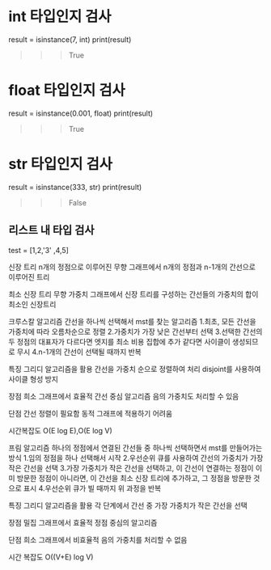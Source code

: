 # int 타입인지 검사
result = isinstance(7, int) 
print(result)

>>> True 
# float 타입인지 검사 
result = isinstance(0.001, float) 
print(result)

>>> True

# str 타입인지 검사 
result = isinstance(333, str) 
print(result)

>>> False

## 리스트 내 타입 검사 
test = [1,2,'3' ,4,5]

신장 트리 
n개의 정점으로 이루어진 무향 그래프에서 n개의 정점과 n-1개의 간선으로 이루어진 트리

최소 신장 트리
무향 가중치 그래프에서 신장 트리를 구성하는 간선들의 가중치의 합이 최소인 신장트리


크루스칼 알고리즘
간선을 하나씩 선택해서 mst를 찾는 알고리즘
1.최초, 모든 간선을 가중치에 따라 오름차순으로 정렬
2.가중치가 가장 낮은 간선부터 선택
3.선택한 간선의 두 정점의 대표자가 다르다면 엣지를 최소 비용 집합에 추가
같다면 사이클이 생성되므로 무시
4.n-1개의 간선이 선택될 때까지 반복

특징
그리디 알고리즘을 활용
간선을 가중치 순으로 정렬하여 처리
disjoint를 사용하여 사이클 형성 방지

장점
희소 그래프에서 효율적
간선 중심 알고리즘
음의 가중치도 처리할 수 있음

단점
간선 정렬이 필요함
동적 그래프에 적용하기 어려움

시간복잡도
O(E log E),O(E log V)

프림 알고리즘
하나의 정점에서 연결된 간선들 중 하나씩 선택하면서 mst를 만들어가는 방식
1.임의 정점을 하나 선택해서 시작
2.우선순위 큐를 사용하여 간선의 가중치가 가장 작은 간선을 선택
3.가장 가중치가 작은 간선을 선택하고, 이 간선이 연결하는 정점이 이미 방문한 정점이 아니라면, 이 간선을 최소 신장 트리에
추가하고, 그 정점을 방문한 것으로 표시
4.우선순위 큐가 빌 때까지 위 과정을 반복

특징
그리디 알고리즘을 활용
각 단계에서 간선 중 가장 가중치가 작은 간선을 선택

장점 
밀집 그래프에서 효율적
정점 중심의 알고리즘

단점
희소 그래프에서 비효율적
음의 가중치를 처리할 수  없음

시간 복잡도
O((V+E) log V)